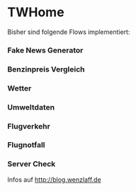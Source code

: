 TWHome
=========

Bisher sind folgende Flows implementiert:

### Fake News Generator

### Benzinpreis Vergleich

### Wetter

### Umweltdaten

### Flugverkehr
### Flugnotfall

### Server Check

Infos auf http://blog.wenzlaff.de
